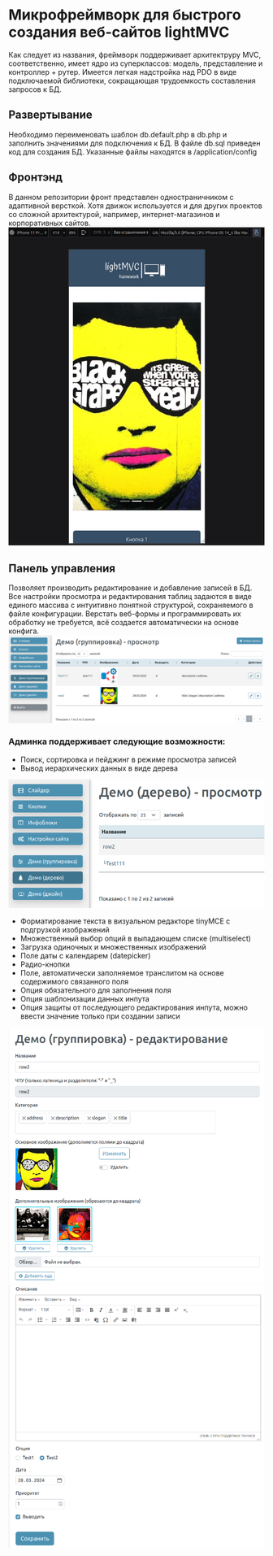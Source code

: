 # Микрофреймворк для быстрого создания веб-сайтов lightMVC
Как следует из названия, фреймворк поддерживает архитектруру MVC, соответственно, имеет ядро из суперклассов: модель, представление и контроллер + рутер. Имеется легкая надстройка над PDO в виде подключаемой библиотеки, сокращающая трудоемкость составления запросов к БД.

## Развертывание
Необходимо переименовать шаблон db.default.php в db.php и заполнить значениями для подключения к БД. В файле db.sql приведен код для создания БД. Указанные файлы находятся в /application/config

## Фронтэнд
В данном репозитории фронт представлен одностраничником с адаптивной версткой. Хотя движок используется и для других проектов со сложной архитектурой, например, интернет-магазинов и корпоративных сайтов.  
<img src="Docs/frontend-mobile.png">

## Панель управления
Позволяет производить редактирование и добавление записей в БД. Все настройки просмотра и редактирования таблиц задаются в виде единого массива с интуитивно понятной структурой, сохраняемого в файле конфигурации. Верстать веб-формы и программировать их обработку не требуется, всё создается автоматически на основе конфига.
<img src="Docs/view02.png">

### Админка поддерживает следующие возможности:
* Поиск, сортировка и пейджинг в режиме просмотра записей
* Вывод иерархических данных в виде дерева
<img src="Docs/view03.png">

* Форматирование текста в визуальном редакторе tinyMCE с подгрузкой изображений
* Множественный выбор опций в выпадающем списке (multiselect)
* Загрузка одиночных и множественных изображений
* Поле даты с календарем (datepicker)
* Радио-кнопки
* Поле, автоматически заполняемое транслитом на основе содержимого связанного поля
* Опция обязательного для заполнения поля
* Опция шаблонизации данных инпута
* Опция защиты от последующего редактирования инпута, можно ввести значение только при создании записи
<img src="Docs/edit01.png">
<img src="Docs/edit02.png">